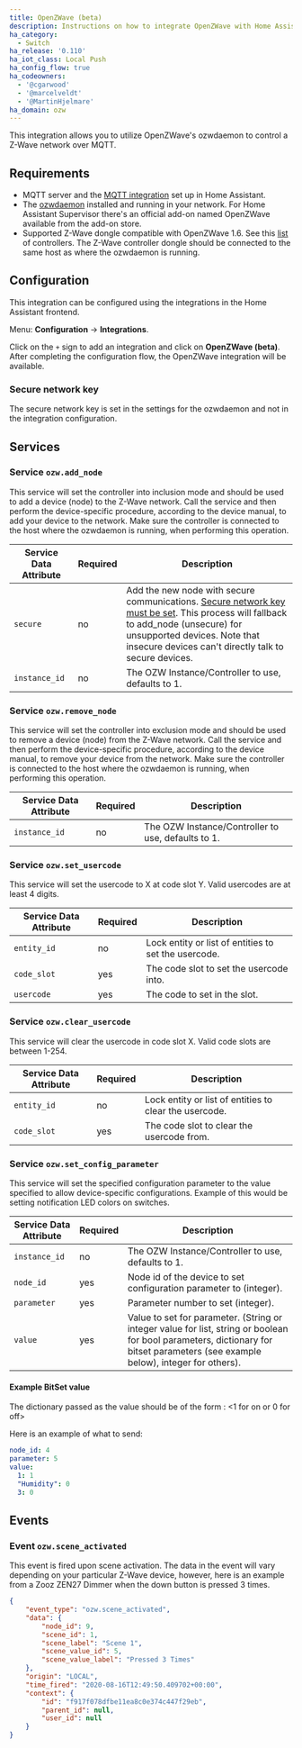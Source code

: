 ```yaml
---
title: OpenZWave (beta)
description: Instructions on how to integrate OpenZWave with Home Assistant.
ha_category:
  - Switch
ha_release: '0.110'
ha_iot_class: Local Push
ha_config_flow: true
ha_codeowners:
  - '@cgarwood'
  - '@marcelveldt'
  - '@MartinHjelmare'
ha_domain: ozw
---
```


This integration allows you to utilize OpenZWave's ozwdaemon to control a Z-Wave network over MQTT.

## Requirements

- MQTT server and the [MQTT integration](/integrations/mqtt/) set up in Home Assistant.
- The [ozwdaemon](https://github.com/OpenZWave/qt-openzwave) installed and running in your network.
  For Home Assistant Supervisor there's an official add-on named OpenZWave available from the add-on store.
- Supported Z-Wave dongle compatible with OpenZWave 1.6. See this [list](/docs/z-wave/controllers/#supported-z-wave-usb-sticks--hardware-modules) of controllers. The Z-Wave controller dongle should be connected to the same host as where the ozwdaemon is running.

## Configuration

This integration can be configured using the integrations in the
Home Assistant frontend.

Menu: **Configuration** -> **Integrations**.

Click on the `+` sign to add an integration and click on **OpenZWave (beta)**.
After completing the configuration flow, the OpenZWave integration will be
available.

### Secure network key

The secure network key is set in the settings for the ozwdaemon and
not in the integration configuration.

## Services

### Service `ozw.add_node`

This service will set the controller into inclusion mode and should be used to
add a device (node) to the Z-Wave network. Call the service and then perform
the device-specific procedure, according to the device manual, to add your
device to the network. Make sure the controller is connected to the host where
the ozwdaemon is running, when performing this operation.

| Service Data Attribute | Required | Description                                                                                                                                                                                                                                      |
| ---------------------- | -------- | ------------------------------------------------------------------------------------------------------------------------------------------------------------------------------------------------------------------------------------------------ |
| `secure`               | no       | Add the new node with secure communications. [Secure network key must be set](#secure-network-key). This process will fallback to add_node (unsecure) for unsupported devices. Note that insecure devices can't directly talk to secure devices. |
| `instance_id`          | no       | The OZW Instance/Controller to use, defaults to 1.                                                                                                                                                                                               |

### Service `ozw.remove_node`

This service will set the controller into exclusion mode and should be used to
remove a device (node) from the Z-Wave network. Call the service and then
perform the device-specific procedure, according to the device manual,
to remove your device from the network. Make sure the controller is connected
to the host where the ozwdaemon is running, when performing
this operation.

| Service Data Attribute | Required | Description                                        |
| ---------------------- | -------- | -------------------------------------------------- |
| `instance_id`          | no       | The OZW Instance/Controller to use, defaults to 1. |

### Service `ozw.set_usercode`

This service will set the usercode to X at code slot Y.
Valid usercodes are at least 4 digits.

| Service Data Attribute | Required | Description                                          |
| ---------------------- | -------- | ---------------------------------------------------- |
| `entity_id`            | no       | Lock entity or list of entities to set the usercode. |
| `code_slot`            | yes      | The code slot to set the usercode into.              |
| `usercode`             | yes      | The code to set in the slot.                         |

### Service `ozw.clear_usercode`

This service will clear the usercode in code slot X.
Valid code slots are between 1-254.

| Service Data Attribute | Required | Description                                            |
| ---------------------- | -------- | ------------------------------------------------------ |
| `entity_id`            | no       | Lock entity or list of entities to clear the usercode. |
| `code_slot`            | yes      | The code slot to clear the usercode from.              |

### Service `ozw.set_config_parameter`

This service will set the specified configuration parameter to the value specified to
allow device-specific configurations. Example of this would be setting notification
LED colors on switches.

| Service Data Attribute | Required | Description                                                                                                     |
| ---------------------- | -------- | --------------------------------------------------------------------------------------------------------------- |
| `instance_id`          | no       | The OZW Instance/Controller to use, defaults to 1.                                                              |
| `node_id`              | yes      | Node id of the device to set configuration parameter to (integer).                                              |
| `parameter`            | yes      | Parameter number to set (integer).                                                                              |
| `value`                | yes      | Value to set for parameter. (String or integer value for list, string or boolean for bool parameters, dictionary for bitset parameters (see example below), integer for others). |


#### Example BitSet value
The dictionary passed as the value should be of the form <BIT NUMBER OR LABEL>: <1 for on or 0 for off>

Here is an example of what to send:
```yaml
node_id: 4
parameter: 5
value:
  1: 1
  "Humidity": 0
  3: 0
```

## Events

### Event `ozw.scene_activated`

This event is fired upon scene activation. The data in the event will vary depending on your particular Z-Wave device, however, here is an example from a Zooz ZEN27 Dimmer when the down button is pressed 3 times.

````json
{
    "event_type": "ozw.scene_activated",
    "data": {
        "node_id": 9,
        "scene_id": 1,
        "scene_label": "Scene 1",
        "scene_value_id": 5,
        "scene_value_label": "Pressed 3 Times"
    },
    "origin": "LOCAL",
    "time_fired": "2020-08-16T12:49:50.409702+00:00",
    "context": {
        "id": "f917f078dfbe11ea8c0e374c447f29eb",
        "parent_id": null,
        "user_id": null
    }
}
````
